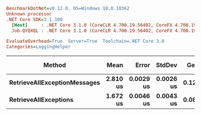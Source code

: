 ``` ini

BenchmarkDotNet=v0.12.0, OS=Windows 10.0.18362
Unknown processor
.NET Core SDK=3.1.100
  [Host]     : .NET Core 3.1.0 (CoreCLR 4.700.19.56402, CoreFX 4.700.19.56404), X64 RyuJIT
  Job-QYQXQL : .NET Core 3.1.0 (CoreCLR 4.700.19.56402, CoreFX 4.700.19.56404), X64 RyuJIT

EvaluateOverhead=True  Server=True  Toolchain=.NET Core 3.0  
Categories=LoggingHelper  

```
|                       Method |     Mean |     Error |    StdDev |  Gen 0 | Gen 1 | Gen 2 | Allocated |
|----------------------------- |---------:|----------:|----------:|-------:|------:|------:|----------:|
| **RetrieveAllExceptionMessages** | **2.810 us** | **0.0029 us** | **0.0026 us** | **0.1259** |     **-** |     **-** |    **1216 B** |
|        **RetrieveAllExceptions** | **1.672 us** | **0.0046 us** | **0.0043 us** | **0.0896** |     **-** |     **-** |     **848 B** |
